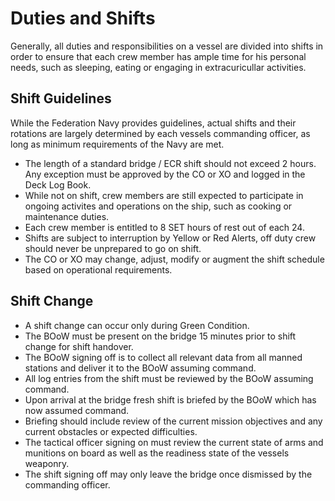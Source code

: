 ﻿---
status : 2
securityClass : 0
name : Duty Shift
---

# Duties and Shifts

Generally, all duties and responsibilities on a vessel are divided into shifts in order to ensure that each crew member has ample time for his personal needs, such as sleeping, eating or engaging in extracuricullar activities.


## Shift Guidelines

While the Federation Navy provides guidelines, actual shifts and their rotations are largely determined by each vessels commanding officer, as long as minimum requirements of the Navy are met.

* The length of a standard bridge / ECR shift should not exceed 2 hours. Any exception must be approved by the CO or XO and logged in the Deck Log Book.
* While not on shift, crew members are still expected to participate in ongoing activites and operations on the ship, such as cooking or maintenance duties.
* Each crew member is entitled to 8 SET hours of rest out of each 24.
* Shifts are subject to interruption by Yellow or Red Alerts, off duty crew should never be unprepared to go on shift.
* The CO or XO may change, adjust, modify or augment the shift schedule based on operational requirements.


## Shift Change

* A shift change can occur only during Green Condition.
* The BOoW must be present on the bridge 15 minutes prior to shift change for shift handover.
* The BOoW signing off is to collect all relevant data from all manned stations and deliver it to the BOoW assuming command.
* All log entries from the shift must be reviewed by the BOoW assuming command.
* Upon arrival at the bridge fresh shift is briefed by the BOoW which has now assumed command.
* Briefing should include review of the current mission objectives and any current obstacles or expected difficulties.
* The tactical officer signing on must review the current state of arms and munitions on board as well as the readiness state of the vessels weaponry.
* The shift signing off may only leave the bridge once dismissed by the commanding officer.









